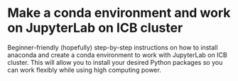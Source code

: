 # Make a conda environment and work on JupyterLab on ICB cluster

Beginner-friendly (hopefully) step-by-step instructions on how to install anaconda and create a conda environment to work with JupyterLab on ICB cluster. This will allow you to install your desired Python packages so you can work flexibly while using high computing power.
